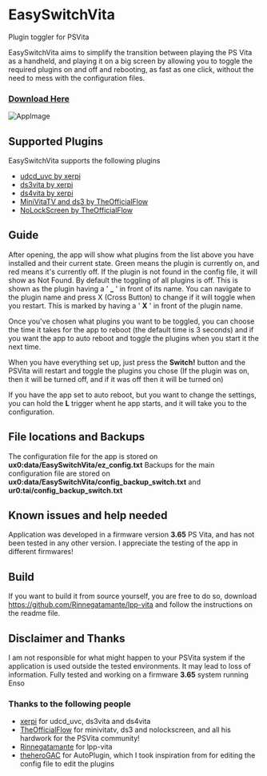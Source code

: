 # EasySwitchVita
Plugin toggler for PSVita

EasySwitchVita aims to simplify the transition between playing the PS Vita as a handheld, and playing it on a big screen by allowing you to toggle the required plugins on and off and rebooting, as fast as one click, without the need to mess with the configuration files.

### [Download Here](https://github.com/Kirezar/EasySwitchVita/releases)

![AppImage](https://i.imgur.com/YJ37Sc1.png)


## Supported Plugins

EasySwitchVita supports the following plugins

* [udcd_uvc by xerpi](https://bitbucket.org/xerpi/vita_udcd_uvc/overview)
* [ds3vita by xerpi](https://github.com/xerpi/ds3vita)
* [ds4vita by xerpi](https://github.com/xerpi/ds4vita)
* [MiniVitaTV and ds3 by TheOfficialFlow](https://github.com/TheOfficialFloW/MiniVitaTV)
* [NoLockScreen by TheOfficialFlow](https://github.com/TheOfficialFloW/VitaTweaks)

## Guide
After opening, the app will show what plugins from the list above you have installed and their current state. Green means the plugin is currently on, and red means it's currently off. If the plugin is not found in the config file, it will show as Not Found.
By default the toggling of all plugins is off. This is shown as the plugin having a ' **_** ' in front of its name. You can navigate to the plugin name and press X (Cross Button) to change if it will toggle when you restart. This is marked by having a ' **X** ' in front of the plugin name.

Once you've chosen what plugins you want to be toggled, you can choose the time it takes for the app to reboot (the default time is 3 seconds) and if you want the app to auto reboot and toggle the plugins when you start it the next time.

When you have everything set up, just press the **Switch!** button and the PSVita will restart and toggle the plugins you chose (If the plugin was on, then it will be turned off, and if it was off then it will be turned on)

If you have the app set to auto reboot, but you want to change the settings, you can hold the **L** trigger whent he app starts, and it will take you to the configuration.

## File locations and Backups

The configuration file for the app is stored on **ux0:data/EasySwitchVita/ez_config.txt**
Backups for the main configuration file are stored on **ux0:data/EasySwitchVita/config_backup_switch.txt** and **ur0:tai/config_backup_switch.txt**

## Known issues and help needed

Application was developed in a firmware version **3.65** PS Vita, and has not been tested in any other version. I appreciate the testing of the app in different firmwares!

## Build

If you want to build it from source yourself, you are free to do so, download https://github.com/Rinnegatamante/lpp-vita and follow the instructions on the readme file.

## Disclaimer and Thanks

I am not responsible for what might happen to your PSVita system if the application is used outside the tested environments. It may lead to loss of information. Fully tested and working on a firmware **3.65** system running Enso

### Thanks to the following people

* [xerpi](https://github.com/xerpi/) for udcd_uvc, ds3vita and ds4vita
* [TheOfficialFlow](https://github.com/TheOfficialFloW/) for minivitatv, ds3 and nolockscreen, and all his hardwork for the PSVita community!
* [Rinnegatamante](https://github.com/Rinnegatamante/) for lpp-vita
* [theheroGAC](https://github.com/theheroGAC/) for AutoPlugin, which I took inspiration from for editing the config file to edit the plugins
